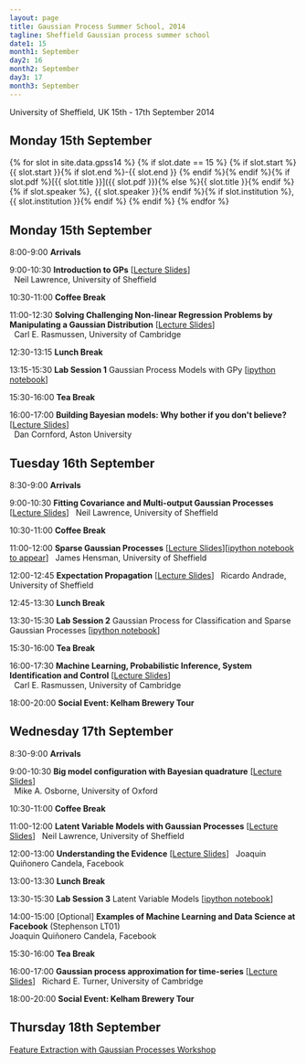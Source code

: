 ```yaml
---
layout: page
title: Gaussian Process Summer School, 2014
tagline: Sheffield Gaussian process summer school
date1: 15
month1: September
day2: 16
month2: September
day3: 17
month3: September
---
```


University of Sheffield, UK
 15th - 17th September 2014


## Monday 15th September


{% for slot in site.data.gpss14 %}
{% if slot.date == 15 %}
{% if slot.start %}{{ slot.start }}{% if slot.end %}-{{ slot.end }} {% endif %}{% endif %}{% if slot.pdf %}[{{ slot.title }}]({{ slot.pdf }}){% else %}{{ slot.title }}{% endif %}{% if slot.speaker %}, {{ slot.speaker }}{% endif %}{% if slot.institution %}, {{ slot.institution }}{% endif %}
{% endif %}
{% endfor %}

## Monday 15th September

  8:00-9:00   **Arrivals**
  
  9:00-10:30   **Introduction to GPs** [[Lecture Slides](./talks/gp_gpss14_session1.pdf)]  
               Neil Lawrence, University of Sheffield
  
  10:30-11:00   **Coffee Break**
  
  11:00-12:30   **Solving Challenging Non-linear Regression Problems by Manipulating a Gaussian Distribution** [[Lecture Slides](http://mlg.eng.cam.ac.uk/carl/talks/sheffield2.pdf)]  
                Carl E. Rasmussen, University of Cambridge
  
  12:30-13:15   **Lunch Break**
  
  13:15-15:30   **Lab Session 1** Gaussian Process Models with GPy [[ipython notebook](./talks/GPSS_Lab1.ipynb)]
  
  15:30-16:00   **Tea Break**
  
  16:00-17:00   **Building Bayesian models: Why bother if you don't believe?** [[Lecture Slides](./talks/BuildingBayesianModels.pdf)]  
                Dan Cornford, Aston University

## Tuesday 16th September

  8:30-9:00   **Arrivals**
  
  9:00-10:30   **Fitting Covariance and Multi-output Gaussian Processes** [[Lecture Slides](./talks/gp_gpss14_session2.pdf)]
               Neil Lawrence, University of Sheffield
  
  10:30-11:00   **Coffee Break**
  
  11:00-12:00   **Sparse Gaussian Processes** [[Lecture Slides](./talks/sparse_GPs.pdf)][[ipython notebook to appear](./talks/demo_sparse.ipynb)]
                James Hensman, University of Sheffield
  
  12:00-12:45   **Expectation Propagation** [[Lecture Slides](./talks/ep.pdf)]
                Ricardo Andrade, University of Sheffield
  
  12:45-13:30   **Lunch Break**
  
  13:30-15:30   **Lab Session 2** Gaussian Process for Classification and Sparse Gaussian Processes [[ipython notebook](./talks/GPSS_Lab2.ipynb)]
  
  15:30-16:00   **Tea Break**
  
  16:00-17:30   **Machine Learning, Probabilistic Inference, System Identification and Control** [[Lecture Slides](http://mlg.eng.cam.ac.uk/carl/talks/sheffield3.pdf)]  
                Carl E. Rasmussen, University of Cambridge
  
  18:00-20:00   **Social Event: Kelham Brewery Tour**
  
## Wednesday 17th September

  8:30-9:00   **Arrivals**
  
  9:00-10:30   **Big model configuration with Bayesian quadrature** [[Lecture Slides](./talks/quadrature_tutorial_GPSS.pdf)]  
               Mike A. Osborne, University of Oxford
  
  10:30-11:00   **Coffee Break**
  
  11:00-12:00   **Latent Variable Models with Gaussian Processes** [[Lecture Slides](./talks/gp_gpss14_session3.pdf)]
                Neil Lawrence, University of Sheffield
  
  12:00-13:00   **Understanding the Evidence** [[Lecture Slides]()]
                Joaquin Quiñonero Candela, Facebook
  
  13:00-13:30   **Lunch Break**
  
  13:30-15:30   **Lab Session 3** Latent Variable Models [[ipython notebook](./talks/GPSS_Lab3.ipynb)]
  
  14:00-15:00 [Optional]   **Examples of Machine Learning and Data Science at Facebook** (Stephenson LT01)\
                           Joaquin Quiñonero Candela, Facebook
			   
  15:30-16:00   **Tea Break**
  
  16:00-17:00   **Gaussian process approximation for time-series** [[Lecture Slides](./talks/gp-approximation.pdf)]
                Richard E. Turner, University of Cambridge
  
  18:00-20:00   **Social Event: Kelham Brewery Tour**
  

## Thursday 18th September

[Feature Extraction with Gaussian Processes Workshop](../gpfe14/)
